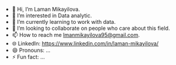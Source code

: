 - 👋 Hi, I’m Laman Mikayilova.
- 👀 I’m interested in Data analytic.
- 🌱 I’m currently learning to work with data.
- 💞️ I’m looking to collaborate on people who care about this field.
- 📫 How to reach me lmanmikayilova95@gmail.com.
- 🌐 LinkedIn: https://www.linkedin.com/in/laman-mikayilova/
- 😄 Pronouns: ...
- ⚡ Fun fact: ...

<!---
Laman2004/Laman2004 is a ✨ special ✨ repository because its `README.md` (this file) appears on your GitHub profile.
You can click the Preview link to take a look at your changes.
--->
